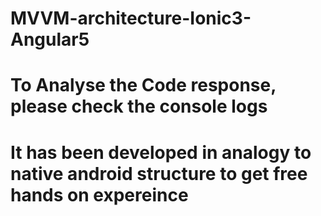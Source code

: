 # MVVM-architecture-Ionic3-Angular5
# To Analyse the Code response, please check the console logs
# It has been developed in analogy to native android structure to get free hands on expereince
